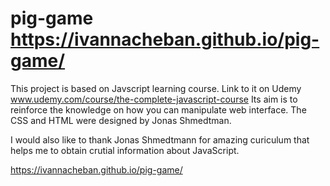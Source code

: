 # pig-game https://ivannacheban.github.io/pig-game/

This project is based on Javscript learning course. Link to it on Udemy www.udemy.com/course/the-complete-javascript-course Its aim is to reinforce the knowledge on how you can manipulate web interface.
The CSS and HTML were designed by Jonas Shmedtman.

I would also like to thank Jonas Shmedtmann for amazing curiculum that helps me to obtain crutial information about JavaScript.

https://ivannacheban.github.io/pig-game/
